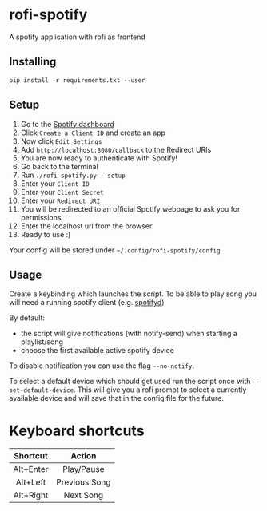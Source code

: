 # rofi-spotify

A spotify application with rofi as frontend

## Installing

`pip install -r requirements.txt --user`

## Setup 

1. Go to the [Spotify dashboard](https://developer.spotify.com/dashboard/applications)
1. Click `Create a Client ID` and create an app
1. Now click `Edit Settings`
1. Add `http://localhost:8080/callback` to the Redirect URIs
1. You are now ready to authenticate with Spotify!
1. Go back to the terminal
1. Run `./rofi-spotify.py --setup`
1. Enter your `Client ID`
1. Enter your `Client Secret`
1. Enter your `Redirect URI`
1. You will be redirected to an official Spotify webpage to ask you for permissions.
1. Enter the localhost url from the browser
1. Ready to use :)

Your config will be stored under `~/.config/rofi-spotify/config`

## Usage

Create a keybinding which launches the script.
To be able to play song you will need a running spotify client (e.g. [spotifyd](https://github.com/Spotifyd/spotifyd))

By default:
- the script will give notifications (with notify-send) when starting a playlist/song
- choose the first available active spotify device 

To disable notification you can use the flag `--no-notify`.

To select a default device which should get used run the script once with `--set-default-device`. This will give you a rofi prompt to select a currently available device and will save that in the config file for the future.

# Keyboard shortcuts

|  Shortcut |     Action    |
|:---------:|:-------------:|
| Alt+Enter |   Play/Pause  |
|  Alt+Left | Previous Song |
| Alt+Right |   Next Song   |  
